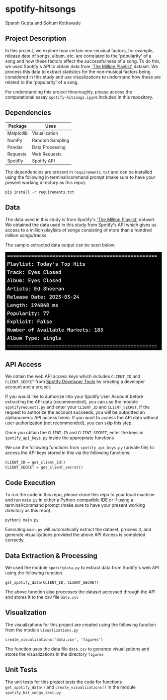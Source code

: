 # spotify-hitsongs

Sparsh Gupta and Sohum Kothavade

## Project Description

In this project, we explore how certain non-musical factors, for example, release date of songs, album, etc. are correlated to the 'popularity' of a song and how these factors affect the successfulness of a song. To do this, we used Spotify's API to obtain data from ['The Million Playlist'](https://research.atspotify.com/2020/09/the-million-playlist-dataset-remastered/) dataset. We process this data to extract statistics for the non-musical factors being considered in this study and use visualizations to understand how these are related to the 'popularity' of a song.


For understanding this project thouroughly, please access the computational essay 
`spotify-hitsongs.ipynb` included in this repository.

## Dependencies

| Package   | Uses            |
|-----------|-----------------|
| Matplotlib| Visualization   |
| NumPy     | Random Sampling |
| Pandas    | Data Processing |
| Requests  | Web Requests    |
| SpotiPy   | Spotify API     |

 The dependencies are present in `requirements.txt` and can be installed using the following in terminal/command prompt (make sure to have your present working directory as this repo):
 
 ```
 pip install -r requirements.txt
 ```
 
## Data

The data used in this study is from Spotify's ['The Million Playlist'](https://research.atspotify.com/2020/09/the-million-playlist-dataset-remastered/) dataset. We obtained the data used in this study from Spotify's API which gives us access to a million playlists of songs consisting of more than a hundred million songs/tracks.

The sample extracted data output can be seen below:

![](samplespotifydata.png)

## API Access

We obtain the web API access keys which includes `CLIENT_ID` and `CLIENT_SECRET` from [Spotify Developer Tools](https://developer.spotify.com) by creating a developer account and a project.

If you would like to authorize into your Spotify User Account before extracting the API data (recommended), you can use the module `spotifyrequests.py` and enter your `CLIENT_ID` and `CLIENT_SECRET`. If the request to authorize the account succeeds, you will be outputted an alphanumeric API access token. If you want to access the API data without user authorization (not recommended), you can skip this step.

Once you obtain the `CLIENT_ID` and `CLIENT_SECRET`, enter the keys in `spotify_api_keys.py` inside the appropriate functions

We use the following functions from `spotify_api_keys.py` (private file) to access the API keys stored in this via the following functions:

```
CLIENT_ID = get_client_id()
CLIENT_SECRET = get_client_secret()
```
## Code Execution

To run the code in this repo, please clone this repo to your local machine and run `main.py` in either a Python-compatible IDE or if using a terminal/command prompt (make sure to have your present working directory as this repo):

```
python3 main.py
```

Executing `main.py` will automatically extract the dataset, process it, and generate visualizations provided the above API Access is completed correctly.

## Data Extraction & Processing

We used the module `spotifydata.py` to extract data from Spotify's web API using the following function.

```
get_spotify_data(CLIENT_ID, CLIENT_SECRET)
```

The above function also processes the dataset accessed through the API and stores it to the csv file `data.csv`

## Visualization

The visualizations for this project are created using the following function from the module `visualizations.py`

```
create_visualizations('data.csv', 'figures')
```

The function uses the data file `data.csv` to generate visualizations and stores the visualizations in the directory `figures`

## Unit Tests

The unit tests for this project tests the code for functions `get_spotify_data()` and `create_visualizations()` in the module `spotify_hit_songs_test.py`
